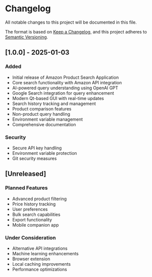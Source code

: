 # Changelog

All notable changes to this project will be documented in this file.

The format is based on [Keep a Changelog](https://keepachangelog.com/en/1.0.0/),
and this project adheres to [Semantic Versioning](https://semver.org/spec/v2.0.0.html).

## [1.0.0] - 2025-01-03

### Added
- Initial release of Amazon Product Search Application
- Core search functionality with Amazon API integration
- AI-powered query understanding using OpenAI GPT
- Google Search integration for query enhancement
- Modern Qt-based GUI with real-time updates
- Search history tracking and management
- Product comparison features
- Non-product query handling
- Environment variable management
- Comprehensive documentation

### Security
- Secure API key handling
- Environment variable protection
- Git security measures

## [Unreleased]

### Planned Features
- Advanced product filtering
- Price history tracking
- User preferences
- Bulk search capabilities
- Export functionality
- Mobile companion app

### Under Consideration
- Alternative API integrations
- Machine learning enhancements
- Browser extension
- Local caching improvements
- Performance optimizations

